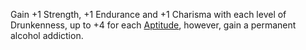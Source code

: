 Gain +1 Strength, +1 Endurance and +1 Charisma with each level of Drunkenness, up to +4 for each [Aptitude](https://github.com/TheNarrator-II/II-Database/tree/main/Profile/Aptitudes), however, gain a permanent alcohol addiction.

